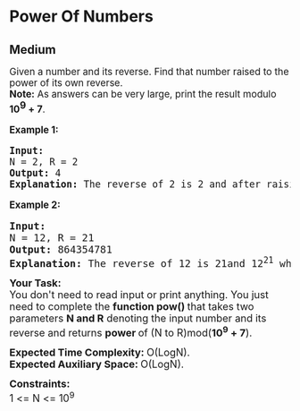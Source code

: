 # Power Of Numbers
## Medium
<div class="problems_problem_content__Xm_eO"><p speechify-initial-font-size="17px" style="font-size: 17px;"><span style="font-size: 17px;" speechify-initial-font-size="17px">Given a number and its reverse. Find that number raised to the power of its own reverse.<br speechify-initial-font-size="17px" style="font-size: 17px;"><strong speechify-initial-font-size="17px" style="font-size: 17px;">Note:</strong> As answers can be very large, print the result modulo <strong speechify-initial-font-size="17px" style="font-size: 17px;">10<sup speechify-initial-font-size="17px" style="font-size: 17px;">9</sup> + 7</strong>.</span></p>
<p speechify-initial-font-size="17px" style="font-size: 17px;"><span style="font-size: 17px;" speechify-initial-font-size="17px"><strong speechify-initial-font-size="17px" style="font-size: 17px;">Example 1:</strong></span></p>
<pre speechify-initial-font-size="17px" style="font-size: 17px;"><span style="font-size: 17px;" speechify-initial-font-size="17px"><strong speechify-initial-font-size="17px" style="font-size: 17px;">Input:
</strong>N = 2, R = 2
<strong speechify-initial-font-size="17px" style="font-size: 17px;">Output: </strong>4<strong speechify-initial-font-size="17px" style="font-size: 17px;">
Explanation: </strong>The reverse of 2 is 2 and after raising power of 2 by 2 we get 4 which gives remainder as 4 when divided by 1000000007.</span></pre>
<p speechify-initial-font-size="17px" style="font-size: 17px;"><span style="font-size: 17px;" speechify-initial-font-size="17px"><strong speechify-initial-font-size="17px" style="font-size: 17px;">Example 2:</strong></span></p>
<pre><span style="font-size: 18px;"><strong>Input:
</strong>N = 12, R = 21
<strong>Output: </strong>864354781<strong>
Explanation: </strong>The reverse of 12 is 21and 12<sup>21</sup> when divided by 1000000007 gives remainder as 864354781.</span></pre>
<p><strong><span style="font-size: 18px;">Your Task:</span></strong><br><span style="font-size: 18px;">You don't need to read input or print anything. You just need to complete the <strong>function pow()&nbsp;</strong>that takes two parameters <strong>N and R</strong>&nbsp;denoting the input number and its reverse and returns <strong>power </strong>of (N to R)mod(<strong>10<sup>9</sup> + 7</strong>).</span></p>
<p><span style="font-size: 18px;"><strong>Expected Time Complexity:&nbsp;</strong>O(LogN).<br><strong>Expected Auxiliary Space:&nbsp;</strong>O(LogN).</span></p>
<p><span style="font-size: 18px;"><strong>Constraints:</strong><br>1 &lt;= N &lt;= 10<sup>9</sup></span></p>
<p>&nbsp;</p></div>